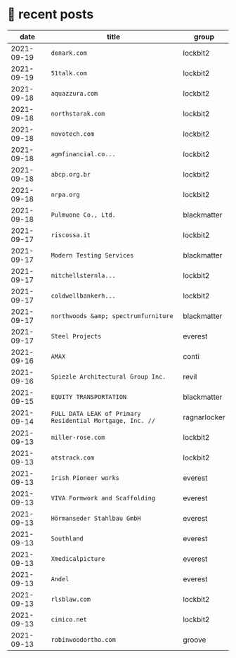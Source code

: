 # 📰 recent posts

| date | title | group |
|---|---|---|
| 2021-09-19 | `denark.com ` | lockbit2 |
| 2021-09-19 | `51talk.com ` | lockbit2 |
| 2021-09-18 | `aquazzura.com` | lockbit2 |
| 2021-09-18 | `northstarak.com ` | lockbit2 |
| 2021-09-18 | `novotech.com ` | lockbit2 |
| 2021-09-18 | `agmfinancial.co... ` | lockbit2 |
| 2021-09-18 | `abcp.org.br ` | lockbit2 |
| 2021-09-18 | `nrpa.org ` | lockbit2 |
| 2021-09-18 | `Pulmuone Co., Ltd.` | blackmatter |
| 2021-09-17 | `riscossa.it ` | lockbit2 |
| 2021-09-17 | `Modern Testing Services` | blackmatter |
| 2021-09-17 | `mitchellsternla... ` | lockbit2 |
| 2021-09-17 | `coldwellbankerh... ` | lockbit2 |
| 2021-09-17 | `northwoods &amp; spectrumfurniture` | blackmatter |
| 2021-09-17 | `Steel Projects` | everest |
| 2021-09-16 | `AMAX` | conti |
| 2021-09-16 | `Spiezle Architectural Group Inc.` | revil |
| 2021-09-15 | `EQUITY TRANSPORTATION` | blackmatter |
| 2021-09-14 | `FULL DATA LEAK of Primary Residential Mortgage, Inc. //` | ragnarlocker |
| 2021-09-13 | `miller-rose.com ` | lockbit2 |
| 2021-09-13 | `atstrack.com ` | lockbit2 |
| 2021-09-13 | `Irish Pioneer works` | everest |
| 2021-09-13 | `VIVA Formwork and Scaffolding` | everest |
| 2021-09-13 | `Hörmanseder Stahlbau GmbH` | everest |
| 2021-09-13 | `Southland` | everest |
| 2021-09-13 | `Xmedicalpicture` | everest |
| 2021-09-13 | `Andel` | everest |
| 2021-09-13 | `rlsblaw.com ` | lockbit2 |
| 2021-09-13 | `cimico.net ` | lockbit2 |
| 2021-09-13 | `robinwoodortho.com` | groove |
